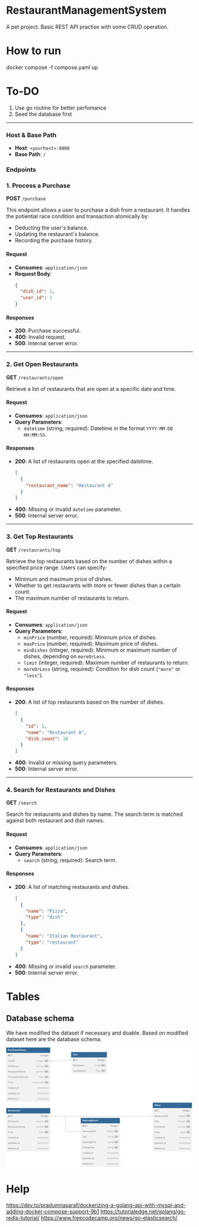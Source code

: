 # RestaurantManagementSystem

A pet project. Basic REST API practise with some CRUD operation.

# How to run
docker compose -f compose.yaml up

# To-DO

1. Use go routine for better perfomance
2. Seed the database first

--------
### Host & Base Path
- **Host**: `<yourhost>:8080`
- **Base Path**: `/`

### Endpoints
### 1. **Process a Purchase**
**POST** `/purchase`

This endpoint allows a user to purchase a dish from a restaurant. It handles the potiential race condition and transaction atomically by:
- Deducting the user's balance.
- Updating the restaurant's balance.
- Recording the purchase history.

#### Request
- **Consumes**: `application/json`
- **Request Body**:
  ```json
  {
    "dish_id": 1,
    "user_id": 1
  }
  ```

#### Responses
- **200**: Purchase successful.
- **400**: Invalid request.
- **500**: Internal server error.

---

### 2. **Get Open Restaurants**
**GET** `/restaurants/open`

Retrieve a list of restaurants that are open at a specific date and time.

#### Request
- **Consumes**: `application/json`
- **Query Parameters**:
  - `datetime` (string, required): Datetime in the format `YYYY-MM-DD HH:MM:SS`.

#### Responses
- **200**: A list of restaurants open at the specified datetime.
  ```json
  [
    {
      "restaurant_name": "Restaurant A"
    }
  ]
  ```
- **400**: Missing or invalid `datetime` parameter.
- **500**: Internal server error.

---

### 3. **Get Top Restaurants**
**GET** `/restaurants/top`

Retrieve the top restaurants based on the number of dishes within a specified price range. Users can specify:
- Minimum and maximum price of dishes.
- Whether to get restaurants with more or fewer dishes than a certain count.
- The maximum number of restaurants to return.

#### Request
- **Consumes**: `application/json`
- **Query Parameters**:
  - `minPrice` (number, required): Minimum price of dishes.
  - `maxPrice` (number, required): Maximum price of dishes.
  - `minDishes` (integer, required): Minimum or maximum number of dishes, depending on `moreOrLess`.
  - `limit` (integer, required): Maximum number of restaurants to return.
  - `moreOrLess` (string, required): Condition for dish count (`"more"` or `"less"`).

#### Responses
- **200**: A list of top restaurants based on the number of dishes.
  ```json
  [
    {
      "id": 1,
      "name": "Restaurant A",
      "dish_count": 10
    }
  ]
  ```
- **400**: Invalid or missing query parameters.
- **500**: Internal server error.

---

### 4. **Search for Restaurants and Dishes**
**GET** `/search`

Search for restaurants and dishes by name. The search term is matched against both restaurant and dish names.

#### Request
- **Consumes**: `application/json`
- **Query Parameters**:
  - `search` (string, required): Search term.

#### Responses
- **200**: A list of matching restaurants and dishes.
  ```json
  [
    {
      "name": "Pizza",
      "type": "dish"
    },
    {
      "name": "Italian Restaurant",
      "type": "restaurant"
    }
  ]
  ```
- **400**: Missing or invalid `search` parameter.
- **500**: Internal server error.


# Tables
## Database schema
We have modified the dataset if necessary and doable. Based on modified dataset here are the database schema.

![Database Schema](./data/Resturant%20Management%20System.svg)

# Help
https://dev.to/pradumnasaraf/dockerizing-a-golang-api-with-mysql-and-adding-docker-compose-support-9b1
https://tutorialedge.net/golang/go-redis-tutorial/
https://www.freecodecamp.org/news/go-elasticsearch/
